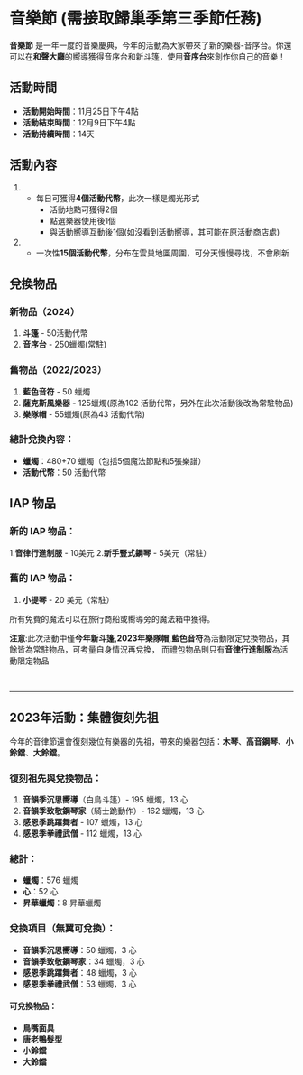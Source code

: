 # 音樂節 (需接取歸巢季第三季節任務)

**音樂節** 是一年一度的音樂慶典，今年的活動為大家帶來了新的樂器-音序台。你還可以在**和聲大廳**的嚮導獲得音序台和新斗篷，使用**音序台**來創作你自己的音樂！

## 活動時間
- **活動開始時間**：11月25日下午4點
- **活動結束時間**：12月9日下午4點
- **活動持續時間**：14天

## 活動內容

1. - 每日可獲得**4個活動代幣**，此次一樣是燭光形式
     - 活動地點可獲得2個
     - 點選樂器使用後1個
     - 與活動嚮導互動後1個(如沒看到活動嚮導，其可能在原活動商店處)


2. - 一次性**15個活動代幣**，分布在雲巢地圖周圍，可分天慢慢尋找，不會刷新

## 兌換物品

### 新物品（2024）
1. **斗篷** - 50活動代幣
2. **音序台** - 250蠟燭(常駐)

### 舊物品（2022/2023）
1. **藍色音符** - 50 蠟燭
1. **薩克斯風樂器** - 125蠟燭(原為102 活動代幣，另外在此次活動後改為常駐物品)
2. **樂隊帽** - 55蠟燭(原為43 活動代幣)

### 總計兌換內容：
- **蠟燭**：480+70 蠟燭（包括5個魔法節點和5張樂譜）
- **活動代幣**：50 活動代幣

## IAP 物品

### 新的 IAP 物品：
1.**音律行進制服** - 10美元
2.**新手豎式鋼琴** - 5美元（常駐）

### 舊的 IAP 物品：
1. **小提琴** - 20 美元（常駐）

所有免費的魔法可以在旅行商船或嚮導旁的魔法箱中獲得。

**注意**:此次活動中僅**今年新斗篷,2023年樂隊帽,藍色音符**為活動限定兌換物品，其餘皆為常駐物品，可考量自身情況再兌換，
         而禮包物品則只有**音律行進制服**為活動限定物品

<br>

---

## 2023年活動：集體復刻先祖

今年的音律節還會復刻幾位有樂器的先祖，帶來的樂器包括：**木琴**、**高音鋼琴**、**小鈴鐺**、**大鈴鐺**。

### 復刻祖先與兌換物品：
1. **音韻季沉思嚮導**（白鳥斗篷）- 195 蠟燭，13 心
2. **音韻季致敬鋼琴家**（騎士跪動作）- 162 蠟燭，13 心
3. **感恩季跳躍舞者** - 107 蠟燭，13 心
4. **感恩季拳禮武僧** - 112 蠟燭，13 心

### 總計：
- **蠟燭**：576 蠟燭
- **心**：52 心
- **昇華蠟燭**：8 昇華蠟燭

### 兌換項目（無翼可兌換）：
- **音韻季沉思嚮導**：50 蠟燭，3 心
- **音韻季致敬鋼琴家**：34 蠟燭，3 心
- **感恩季跳躍舞者**：48 蠟燭，3 心
- **感恩季拳禮武僧**：53 蠟燭，3 心

#### 可兌換物品：
- **鳥嘴面具**
- **唐老鴨髮型**
- **小鈴鐺**
- **大鈴鐺**